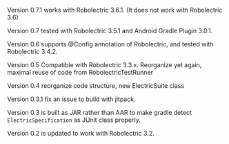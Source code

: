 Version 0.7.1 works with Robolectric 3.6.1. (It does not work with Robolectric 3.6)

Version 0.7 tested with Robolectric 3.5.1 and Android Gradle Plugin 3.0.1. 

Version 0.6 supports @Config annotation of Robolectric, and tested with Robolectric 3.4.2.

Version 0.5 Compatible with Robolectric 3.3.x. Reorganize yet again, maximal reuse of code from RobolectricTestRunner

Version 0.4 reorganize code structure, new ElectricSuite class

Version 0.3.1 fix an issue to build with jitpack.

Version 0.3 is built as JAR rather than AAR to make gradle detect `ElectricSpecification` as JUnit class properly.

Version 0.2 is updated to work with Robolectric 3.2.
